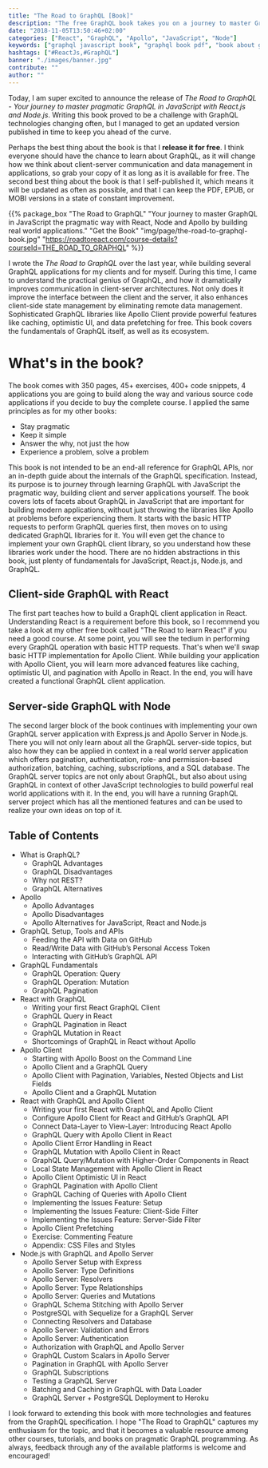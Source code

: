 ```yaml
---
title: "The Road to GraphQL [Book]"
description: "The free GraphQL book takes you on a journey to master GraphQL in JavaScript the pragmatic way with React, Node, and Apollo. Grab your free PDF, EPUB, or MOBI and get free updates for new releases. On the road to GraphQL you will learn how to build GraphQL server and client-side applications ..."
date: "2018-11-05T13:50:46+02:00"
categories: ["React", "GraphQL", "Apollo", "JavaScript", "Node"]
keywords: ["graphql javascript book", "graphql book pdf", "book about graphql", "books on graphql", "learning graphql book", "graphql books", "graphql apollo book", "react graphql book", "graphql node book", "best graphql book"]
hashtags: ["#ReactJs,#GraphQL"]
banner: "./images/banner.jpg"
contribute: ""
author: ""
---
```


<Sponsorship />

Today, I am super excited to announce the release of *The Road to GraphQL - Your journey to master pragmatic GraphQL in JavaScript with React.js and Node.js*. Writing this book proved to be a challenge with GraphQL technologies changing often, but I managed to get an updated version published in time to keep you ahead of the curve.

Perhaps the best thing about the book is that I **release it for free**. I think everyone should have the chance to learn about GraphQL, as it will change how we think about client-server communication and data management in applications, so grab your copy of it as long as it is available for free. The second best thing about the book is that I self-published it, which means it will be updated as often as possible, and that I can keep the PDF, EPUB, or MOBI versions in a state of constant improvement.

{{% package_box "The Road to GraphQL" "Your journey to master GraphQL in JavaScript the pragmatic way with React, Node and Apollo by building real world applications." "Get the Book" "img/page/the-road-to-graphql-book.jpg" "https://roadtoreact.com/course-details?courseId=THE_ROAD_TO_GRAPHQL" %}}

I wrote the *The Road to GraphQL* over the last year, while building several GraphQL applications for my clients and for myself. During this time, I came to understand the practical genius of GraphQL, and how it dramatically improves communication in client-server architectures. Not only does it improve the interface between the client and the server, it also enhances client-side state management by eliminating remote data management. Sophisticated GraphQL libraries like Apollo Client provide powerful features like caching, optimistic UI, and data prefetching for free. This book covers the fundamentals of GraphQL itself, as well as its ecosystem.

# What's in the book?

The book comes with 350 pages, 45+ exercises, 400+ code snippets, 4 applications you are going to build along the way and various source code applications if you decide to buy the complete course. I applied the same principles as for my other books:

* Stay pragmatic
* Keep it simple
* Answer the why, not just the how
* Experience a problem, solve a problem

This book is not intended to be an end-all reference for GraphQL APIs, nor an in-depth guide about the internals of the GraphQL specification. Instead, its purpose is to journey through learning GraphQL with JavaScript the pragmatic way, building client and server applications yourself. The book covers lots of facets about GraphQL in JavaScript that are important for building modern applications, without just throwing the libraries like Apollo at problems before experiencing them. It starts with the basic HTTP requests to perform GraphQL queries first, then moves on to using dedicated GraphQL libraries for it. You will even get the chance to implement your own GraphQL client library, so you understand how these libraries work under the hood. There are no hidden abstractions in this book, just plenty of fundamentals for JavaScript, React.js, Node.js, and GraphQL.

## Client-side GraphQL with React

The first part teaches how to build a GraphQL client application in React. Understanding React is a requirement before this book, so I recommend you take a look at my other free book called "The Road to learn React" if you need a good course. At some point, you will see the tedium in performing every GraphQL operation with basic HTTP requests. That's when we'll swap basic HTTP implementation for Apollo Client. While building your application with Apollo Client, you will learn more advanced features like caching, optimistic UI, and pagination with Apollo in React. In the end, you will have created a functional GraphQL client application.

## Server-side GraphQL with Node

The second larger block of the book continues with implementing your own GraphQL server application with Express.js and Apollo Server in Node.js. There you will not only learn about all the GraphQL server-side topics, but also how they can be applied in context in a real world server application which offers pagination, authentication, role- and permission-based authorization, batching, caching, subscriptions, and a SQL database. The GraphQL server topics are not only about GraphQL, but also about using GraphQL in context of other JavaScript technologies to build powerful real world applications with it. In the end, you will have a running GraphQL server project which has all the mentioned features and can be used to realize your own ideas on top of it.

## Table of Contents

* What is GraphQL?
  * GraphQL Advantages
  * GraphQL Disadvantages
  * Why not REST?
  * GraphQL Alternatives
* Apollo
  * Apollo Advantages
  * Apollo Disadvantages
  * Apollo Alternatives for JavaScript, React and Node.js
* GraphQL Setup, Tools and APIs
  * Feeding the API with Data on GitHub
  * Read/Write Data with GitHub’s Personal Access Token
  * Interacting with GitHub’s GraphQL API
* GraphQL Fundamentals
  * GraphQL Operation: Query
  * GraphQL Operation: Mutation
  * GraphQL Pagination
* React with GraphQL
  * Writing your first React GraphQL Client
  * GraphQL Query in React
  * GraphQL Pagination in React
  * GraphQL Mutation in React
  * Shortcomings of GraphQL in React without Apollo
* Apollo Client
  * Starting with Apollo Boost on the Command Line
  * Apollo Client and a GraphQL Query
  * Apollo Client with Pagination, Variables, Nested Objects and List Fields
  * Apollo Client and a GraphQL Mutation
* React with GraphQL and Apollo Client
  * Writing your first React with GraphQL and Apollo Client
  * Configure Apollo Client for React and GitHub’s GraphQL API
  * Connect Data-Layer to View-Layer: Introducing React Apollo
  * GraphQL Query with Apollo Client in React
  * Apollo Client Error Handling in React
  * GraphQL Mutation with Apollo Client in React
  * GraphQL Query/Mutation with Higher-Order Components in React
  * Local State Management with Apollo Client in React
  * Apollo Client Optimistic UI in React
  * GraphQL Pagination with Apollo Client
  * GraphQL Caching of Queries with Apollo Client
  * Implementing the Issues Feature: Setup
  * Implementing the Issues Feature: Client-Side Filter
  * Implementing the Issues Feature: Server-Side Filter
  * Apollo Client Prefetching
  * Exercise: Commenting Feature
  * Appendix: CSS Files and Styles
* Node.js with GraphQL and Apollo Server
  * Apollo Server Setup with Express
  * Apollo Server: Type Definitions
  * Apollo Server: Resolvers
  * Apollo Server: Type Relationships
  * Apollo Server: Queries and Mutations
  * GraphQL Schema Stitching with Apollo Server
  * PostgreSQL with Sequelize for a GraphQL Server
  * Connecting Resolvers and Database
  * Apollo Server: Validation and Errors
  * Apollo Server: Authentication
  * Authorization with GraphQL and Apollo Server
  * GraphQL Custom Scalars in Apollo Server
  * Pagination in GraphQL with Apollo Server
  * GraphQL Subscriptions
  * Testing a GraphQL Server
  * Batching and Caching in GraphQL with Data Loader
  * GraphQL Server + PostgreSQL Deployment to Heroku

<Divider />

I look forward to extending this book with more technologies and features from the GraphQL specification. I hope "The Road to GraphQL" captures my enthusiasm for the topic, and that it becomes a valuable resource among other courses, tutorials, and books on pragmatic GraphQL programming. As always, feedback through any of the available platforms is welcome and encouraged!

